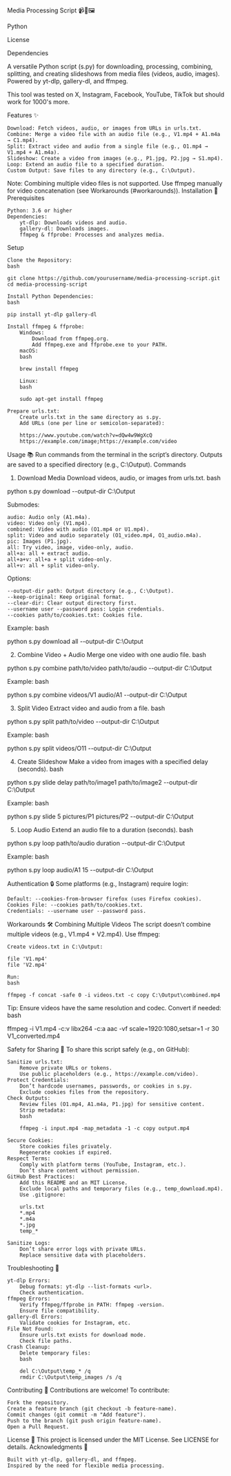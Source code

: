 Media Processing Script 📹🎵🖼️

Python

License

Dependencies

A versatile Python script (s.py) for downloading, processing, combining, splitting, and creating slideshows from media files (videos, audio, images). Powered by yt-dlp, gallery-dl, and ffmpeg. 

This tool was tested on X, Instagram, Facebook, YouTube, TikTok but should work for 1000's more.

Features ✨

    Download: Fetch videos, audio, or images from URLs in urls.txt.
    Combine: Merge a video file with an audio file (e.g., V1.mp4 + A1.m4a → C1.mp4).
    Split: Extract video and audio from a single file (e.g., O1.mp4 → V1.mp4 + A1.m4a).
    Slideshow: Create a video from images (e.g., P1.jpg, P2.jpg → S1.mp4).
    Loop: Extend an audio file to a specified duration.
    Custom Output: Save files to any directory (e.g., C:\Output).

Note: Combining multiple video files is not supported. Use ffmpeg manually for video concatenation (see Workarounds (#workarounds)).
Installation 🚀
Prerequisites

    Python: 3.6 or higher
    Dependencies:
        yt-dlp: Downloads videos and audio.
        gallery-dl: Downloads images.
        ffmpeg & ffprobe: Processes and analyzes media.

Setup

    Clone the Repository:
    bash

    git clone https://github.com/yourusername/media-processing-script.git
    cd media-processing-script

    Install Python Dependencies:
    bash

    pip install yt-dlp gallery-dl

    Install ffmpeg & ffprobe:
        Windows:
            Download from ffmpeg.org.
            Add ffmpeg.exe and ffprobe.exe to your PATH.
        macOS:
        bash

        brew install ffmpeg

        Linux:
        bash

        sudo apt-get install ffmpeg

    Prepare urls.txt:
        Create urls.txt in the same directory as s.py.
        Add URLs (one per line or semicolon-separated):

        https://www.youtube.com/watch?v=dQw4w9WgXcQ
        https://example.com/image;https://example.com/video

Usage 📚
Run commands from the terminal in the script’s directory. Outputs are saved to a specified directory (e.g., C:\Output).
Commands
1. Download Media
Download videos, audio, or images from urls.txt.
bash

python s.py download <submode> --output-dir C:\Output

Submodes:

    audio: Audio only (A1.m4a).
    video: Video only (V1.mp4).
    combined: Video with audio (O1.mp4 or U1.mp4).
    split: Video and audio separately (O1_video.mp4, O1_audio.m4a).
    pic: Images (P1.jpg).
    all: Try video, image, video-only, audio.
    all+a: all + extract audio.
    all+a+v: all+a + split video-only.
    all+v: all + split video-only.

Options:

    --output-dir path: Output directory (e.g., C:\Output).
    --keep-original: Keep original format.
    --clear-dir: Clear output directory first.
    --username user --password pass: Login credentials.
    --cookies path/to/cookies.txt: Cookies file.

Example:
bash

python s.py download all --output-dir C:\Output

2. Combine Video + Audio
Merge one video with one audio file.
bash

python s.py combine path/to/video path/to/audio --output-dir C:\Output

Example:
bash

python s.py combine videos/V1 audio/A1 --output-dir C:\Output

3. Split Video
Extract video and audio from a file.
bash

python s.py split path/to/video --output-dir C:\Output

Example:
bash

python s.py split videos/O11 --output-dir C:\Output

4. Create Slideshow
Make a video from images with a specified delay (seconds).
bash

python s.py slide delay path/to/image1 path/to/image2 --output-dir C:\Output

Example:
bash

python s.py slide 5 pictures/P1 pictures/P2 --output-dir C:\Output

5. Loop Audio
Extend an audio file to a duration (seconds).
bash

python s.py loop path/to/audio duration --output-dir C:\Output

Example:
bash

python s.py loop audio/A1 15 --output-dir C:\Output

Authentication 🔒
Some platforms (e.g., Instagram) require login:

    Default: --cookies-from-browser firefox (uses Firefox cookies).
    Cookies File: --cookies path/to/cookies.txt.
    Credentials: --username user --password pass.

Workarounds 🛠️
Combining Multiple Videos
The script doesn’t combine multiple videos (e.g., V1.mp4 + V2.mp4). Use ffmpeg:

    Create videos.txt in C:\Output:

    file 'V1.mp4'
    file 'V2.mp4'

    Run:
    bash

    ffmpeg -f concat -safe 0 -i videos.txt -c copy C:\Output\combined.mp4

Tip: Ensure videos have the same resolution and codec. Convert if needed:
bash

ffmpeg -i V1.mp4 -c:v libx264 -c:a aac -vf scale=1920:1080,setsar=1 -r 30 V1_converted.mp4

Safety for Sharing 📢
To share this script safely (e.g., on GitHub):

    Sanitize urls.txt:
        Remove private URLs or tokens.
        Use public placeholders (e.g., https://example.com/video).
    Protect Credentials:
        Don’t hardcode usernames, passwords, or cookies in s.py.
        Exclude cookies files from the repository.
    Check Outputs:
        Review files (O1.mp4, A1.m4a, P1.jpg) for sensitive content.
        Strip metadata:
        bash

        ffmpeg -i input.mp4 -map_metadata -1 -c copy output.mp4

    Secure Cookies:
        Store cookies files privately.
        Regenerate cookies if expired.
    Respect Terms:
        Comply with platform terms (YouTube, Instagram, etc.).
        Don’t share content without permission.
    GitHub Best Practices:
        Add this README and an MIT License.
        Exclude local paths and temporary files (e.g., temp_download.mp4).
        Use .gitignore:

        urls.txt
        *.mp4
        *.m4a
        *.jpg
        temp_*

    Sanitize Logs:
        Don’t share error logs with private URLs.
        Replace sensitive data with placeholders.

Troubleshooting 🐛

    yt-dlp Errors:
        Debug formats: yt-dlp --list-formats <url>.
        Check authentication.
    ffmpeg Errors:
        Verify ffmpeg/ffprobe in PATH: ffmpeg -version.
        Ensure file compatibility.
    gallery-dl Errors:
        Validate cookies for Instagram, etc.
    File Not Found:
        Ensure urls.txt exists for download mode.
        Check file paths.
    Crash Cleanup:
        Delete temporary files:
        bash

        del C:\Output\temp_* /q
        rmdir C:\Output\temp_images /s /q

Contributing 🤝
Contributions are welcome! To contribute:

    Fork the repository.
    Create a feature branch (git checkout -b feature-name).
    Commit changes (git commit -m "Add feature").
    Push to the branch (git push origin feature-name).
    Open a Pull Request.

License 📜
This project is licensed under the MIT License. See LICENSE for details.
Acknowledgments 🙌

    Built with yt-dlp, gallery-dl, and ffmpeg.
    Inspired by the need for flexible media processing.
